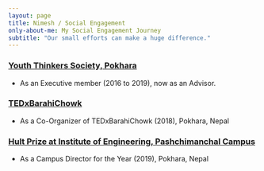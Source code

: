 ```yaml
---
layout: page
title: Nimesh / Social Engagement
only-about-me: My Social Engagement Journey
subtitle: "Our small efforts can make a huge difference."
---
```

### [Youth Thinkers Society, Pokhara](https://www.facebook.com/ytspokhara/)
* As an Executive member (2016 to 2019), now as an Advisor.

### [TEDxBarahiChowk](https://tedxbarahichowk.netlify.app/)
* As a Co-Organizer of TEDxBarahiChowk (2018), Pokhara, Nepal

### [Hult Prize at Institute of Engineering, Pashchimanchal Campus](https://www.facebook.com/hultwrc/)
* As a Campus Director for the Year (2019), Pokhara, Nepal